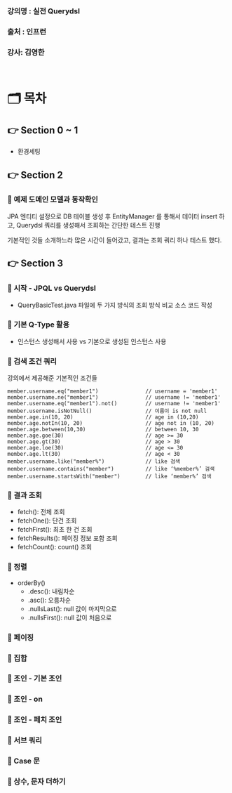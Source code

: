 ### 강의명 : 실전 Querydsl
### 출처  : 인프런
### 강사: 김영한

</br>

# 🗂️ 목차

## 👉 Section 0 ~ 1
- 환경세팅

## 👉 Section 2

### 📌 예제 도메인 모델과 동작확인
JPA 엔티티 설정으로 DB 테이블 생성 후 EntityManager 를 통해서 데이터 insert 하고,
Querydsl 쿼리를 생성해서 조회하는 간단한 테스트 진행

기본적인 것들 소개하느라 많은 시간이 들어갔고, 결과는 조회 쿼리 하나 테스트 했다.

## 👉 Section 3

### 📌 시작 - JPQL vs Querydsl
- QueryBasicTest.java 파일에 두 가지 방식의 조회 방식 비교 소스 코드 작성

### 📌 기본 Q-Type 활용
- 인스턴스 생성해서 사용 vs 기본으로 생성된 인스턴스 사용

### 📌 검색 조건 쿼리
강의에서 제공해준 기본적인 조건들

```
member.username.eq("member1")               // username = 'member1'
member.username.ne("member1")               // username != 'member1'
member.username.eq("member1").not()         // username != 'member1'
member.username.isNotNull()                 // 이름이 is not null
member.age.in(10, 20)                       // age in (10,20)
member.age.notIn(10, 20)                    // age not in (10, 20)
member.age.between(10,30)                   // between 10, 30
member.age.goe(30)                          // age >= 30
member.age.gt(30)                           // age > 30
member.age.loe(30)                          // age <= 30
member.age.lt(30)                           // age < 30
member.username.like("member%")             // like 검색 
member.username.contains("member")          // like ‘%member%’ 검색 
member.username.startsWith("member")        // like ‘member%’ 검색
```

### 📌 결과 조회
- fetch(): 전체 조회
- fetchOne(): 단건 조회
- fetchFirst(): 최초 한 건 조회
- fetchResults(): 페이징 정보 포함 조회
- fetchCount(): count() 조회

### 📌 정렬
- orderBy()
    - .desc(): 내림차순
    - .asc(): 오름차순
    - .nullsLast(): null 값이 마지막으로
    - .nullsFirst(): null 값이 처음으로

### 📌 페이징
### 📌 집합
### 📌 조인 - 기본 조인
### 📌 조인 - on
### 📌 조인 - 페치 조인
### 📌 서브 쿼리
### 📌 Case 문
### 📌 상수, 문자 더하기
